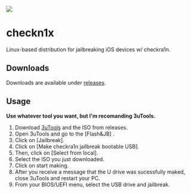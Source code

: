 ![](https://github.com/asineth0/checkn1x/blob/master/icon_dark.png?raw=true)

# checkn1x

Linux-based distribution for jailbreaking iOS devices w/ checkra1n.

## Downloads

Downloads are available under [releases](https://github.com/MihneaDev/checkn1x/releases/1.16).

## Usage

**Use whatever tool you want, but I'm recomanding 3uTools.**

1. Download [3uTools](https://3u.com) and the ISO from releases.
2. Open 3uTools and go to the [Flash&JB] .
3. Click on [Jailbreak].
4. Click on [Make checkra1n jailbreak bootable USB].
5. Then, click on [Select from local].
6. Select the ISO you just downloaded.
7. Click on start making.
8. After you receive a message that the U drive was sucessfully maked, close 3uTools and restart your PC.
9. From your BIOS/UEFI menu, select the USB drive and jailbreak.
